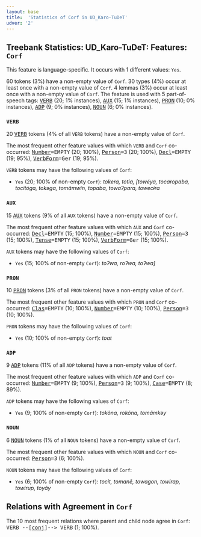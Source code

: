 ```yaml
---
layout: base
title:  'Statistics of Corf in UD_Karo-TuDeT'
udver: '2'
---
```


## Treebank Statistics: UD_Karo-TuDeT: Features: `Corf`

This feature is language-specific.
It occurs with 1 different values: `Yes`.

60 tokens (3%) have a non-empty value of `Corf`.
30 types (4%) occur at least once with a non-empty value of `Corf`.
4 lemmas (3%) occur at least once with a non-empty value of `Corf`.
The feature is used with 5 part-of-speech tags: <tt><a href="arr_tudet-pos-VERB.html">VERB</a></tt> (20; 1% instances), <tt><a href="arr_tudet-pos-AUX.html">AUX</a></tt> (15; 1% instances), <tt><a href="arr_tudet-pos-PRON.html">PRON</a></tt> (10; 0% instances), <tt><a href="arr_tudet-pos-ADP.html">ADP</a></tt> (9; 0% instances), <tt><a href="arr_tudet-pos-NOUN.html">NOUN</a></tt> (6; 0% instances).

### `VERB`

20 <tt><a href="arr_tudet-pos-VERB.html">VERB</a></tt> tokens (4% of all `VERB` tokens) have a non-empty value of `Corf`.

The most frequent other feature values with which `VERB` and `Corf` co-occurred: <tt><a href="arr_tudet-feat-Number.html">Number</a></tt><tt>=EMPTY</tt> (20; 100%), <tt><a href="arr_tudet-feat-Person.html">Person</a></tt><tt>=3</tt> (20; 100%), <tt><a href="arr_tudet-feat-Decl.html">Decl</a></tt><tt>=EMPTY</tt> (19; 95%), <tt><a href="arr_tudet-feat-VerbForm.html">VerbForm</a></tt><tt>=Ger</tt> (19; 95%).

`VERB` tokens may have the following values of `Corf`:

* `Yes` (20; 100% of non-empty `Corf`): <em>tokera, totia, [towéya, tocaropaba, tocitóga, tokəga, tomãmwĩn, topaba, towaʔpara, towecɨra</em>

### `AUX`

15 <tt><a href="arr_tudet-pos-AUX.html">AUX</a></tt> tokens (9% of all `AUX` tokens) have a non-empty value of `Corf`.

The most frequent other feature values with which `AUX` and `Corf` co-occurred: <tt><a href="arr_tudet-feat-Decl.html">Decl</a></tt><tt>=EMPTY</tt> (15; 100%), <tt><a href="arr_tudet-feat-Number.html">Number</a></tt><tt>=EMPTY</tt> (15; 100%), <tt><a href="arr_tudet-feat-Person.html">Person</a></tt><tt>=3</tt> (15; 100%), <tt><a href="arr_tudet-feat-Tense.html">Tense</a></tt><tt>=EMPTY</tt> (15; 100%), <tt><a href="arr_tudet-feat-VerbForm.html">VerbForm</a></tt><tt>=Ger</tt> (15; 100%).

`AUX` tokens may have the following values of `Corf`:

* `Yes` (15; 100% of non-empty `Corf`): <em>toʔwa, roʔwa, toʔwa]</em>

### `PRON`

10 <tt><a href="arr_tudet-pos-PRON.html">PRON</a></tt> tokens (3% of all `PRON` tokens) have a non-empty value of `Corf`.

The most frequent other feature values with which `PRON` and `Corf` co-occurred: <tt><a href="arr_tudet-feat-Clas.html">Clas</a></tt><tt>=EMPTY</tt> (10; 100%), <tt><a href="arr_tudet-feat-Number.html">Number</a></tt><tt>=EMPTY</tt> (10; 100%), <tt><a href="arr_tudet-feat-Person.html">Person</a></tt><tt>=3</tt> (10; 100%).

`PRON` tokens may have the following values of `Corf`:

* `Yes` (10; 100% of non-empty `Corf`): <em>toat</em>

### `ADP`

9 <tt><a href="arr_tudet-pos-ADP.html">ADP</a></tt> tokens (11% of all `ADP` tokens) have a non-empty value of `Corf`.

The most frequent other feature values with which `ADP` and `Corf` co-occurred: <tt><a href="arr_tudet-feat-Number.html">Number</a></tt><tt>=EMPTY</tt> (9; 100%), <tt><a href="arr_tudet-feat-Person.html">Person</a></tt><tt>=3</tt> (9; 100%), <tt><a href="arr_tudet-feat-Case.html">Case</a></tt><tt>=EMPTY</tt> (8; 89%).

`ADP` tokens may have the following values of `Corf`:

* `Yes` (9; 100% of non-empty `Corf`): <em>tokõna, rokõna, tomãmkəy</em>

### `NOUN`

6 <tt><a href="arr_tudet-pos-NOUN.html">NOUN</a></tt> tokens (1% of all `NOUN` tokens) have a non-empty value of `Corf`.

The most frequent other feature values with which `NOUN` and `Corf` co-occurred: <tt><a href="arr_tudet-feat-Person.html">Person</a></tt><tt>=3</tt> (6; 100%).

`NOUN` tokens may have the following values of `Corf`:

* `Yes` (6; 100% of non-empty `Corf`): <em>tocit, tomanẽ, towagon, towirap, towirup, toyãy</em>

## Relations with Agreement in `Corf`

The 10 most frequent relations where parent and child node agree in `Corf`:
<tt>VERB --[<tt><a href="arr_tudet-dep-conj.html">conj</a></tt>]--> VERB</tt> (1; 100%).

